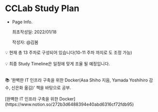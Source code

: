 # CCLab Study Plan

- Page Info.
    
    최초작성일: 2022/01/18
    
    작성자: @김봄 
    

<aside>
💡 현재 총 13 주차로 구성되어 있습니다(10-11 주차 까지로 도 조정 가능)

</aside>
<br>
<aside>
💡 최종 Study Timeline은 일정에 맞게 조율 될 예정입니다. 

</aside>

<br>
<br>
📚 '완벽한 IT 인프라 구축을 위한 Docker(Asa Shiho 지음, Yamada Yoshihiro 감수, 신은화 옮김)'  책을 바탕으로 공부.
<br>
<br>
[완벽한 IT 인프라 구축을 위한 Docker](https://www.notion.so/272b3d6488394e40abd6316cf72fdb95)
